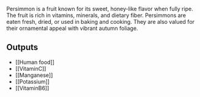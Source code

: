 Persimmon is a fruit known for its sweet, honey-like flavor when fully ripe. The fruit is rich in vitamins, minerals, and dietary fiber. Persimmons are eaten fresh, dried, or used in baking and cooking. They are also valued for their ornamental appeal with vibrant autumn foliage.

## Outputs
- [[Human food]]
- [[VitaminC]]
- [[Manganese]]
- [[Potassium]]
- [[VitaminB6]]